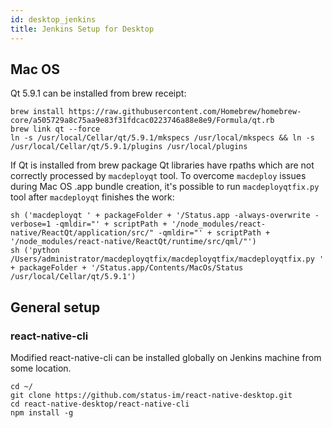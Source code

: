 ```yaml
---
id: desktop_jenkins
title: Jenkins Setup for Desktop
---
```


## Mac OS

Qt 5.9.1 can be installed from brew receipt:

```
brew install https://raw.githubusercontent.com/Homebrew/homebrew-core/a505729a8c75aa9e83f31fdcac0223746a88e8e9/Formula/qt.rb
brew link qt --force
ln -s /usr/local/Cellar/qt/5.9.1/mkspecs /usr/local/mkspecs && ln -s /usr/local/Cellar/qt/5.9.1/plugins /usr/local/plugins
```

If Qt is installed from brew package Qt libraries have rpaths which are not correctly processed by `macdeployqt` tool. To overcome `macdeploy` issues during Mac OS .app bundle creation, it's possible to run `macdeployqtfix.py` tool after `macdeployqt` finishes the work:

```
sh ('macdeployqt ' + packageFolder + '/Status.app -always-overwrite -verbose=1 -qmldir="' + scriptPath + '/node_modules/react-native/ReactQt/application/src/" -qmldir="' + scriptPath + '/node_modules/react-native/ReactQt/runtime/src/qml/"')
sh ('python /Users/administrator/macdeployqtfix/macdeployqtfix/macdeployqtfix.py ' + packageFolder + '/Status.app/Contents/MacOs/Status /usr/local/Cellar/qt/5.9.1')

```

## General setup

### react-native-cli

Modified react-native-cli can be installed globally on Jenkins machine from some location.

```
cd ~/
git clone https://github.com/status-im/react-native-desktop.git
cd react-native-desktop/react-native-cli
npm install -g
```
